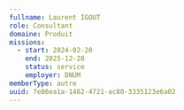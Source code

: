 ```yaml
---
fullname: Laurent IGOUT
role: Consultant
domaine: Produit
missions:
  - start: 2024-02-20
    end: 2025-12-20
    status: service
    employer: DNUM
memberType: autre
uuid: 7e86ea1a-1482-4721-ac80-3335123e6a02
---
```

